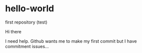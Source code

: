 # hello-world
first repository (test)


Hi there

I need help. Github wants me to make my first commit but I have commitment issues...
